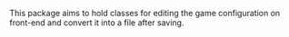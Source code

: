 This package aims to hold classes for editing the game configuration on front-end and convert it into a file after saving.